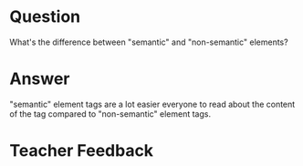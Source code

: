 # Question

What's the difference between "semantic" and "non-semantic" elements?

# Answer

"semantic" element tags are a lot easier everyone to read about the content of the tag compared to "non-semantic" element tags.

# Teacher Feedback
